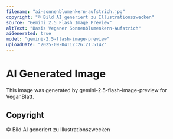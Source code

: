 ```yaml
---
filename: "ai-sonnenblumenkern-aufstrich.jpg"
copyright: "© Bild AI generiert zu Illustrationszwecken"
source: "Gemini 2.5 Flash Image Preview"
altText: "Basis Veganer Sonnenblumenkern-Aufstrich"
aiGenerated: true
model: "gemini-2.5-flash-image-preview"
uploadDate: "2025-09-04T12:26:21.514Z"
---
```


# AI Generated Image

This image was generated by gemini-2.5-flash-image-preview for VeganBlatt.

## Copyright
© Bild AI generiert zu Illustrationszwecken
